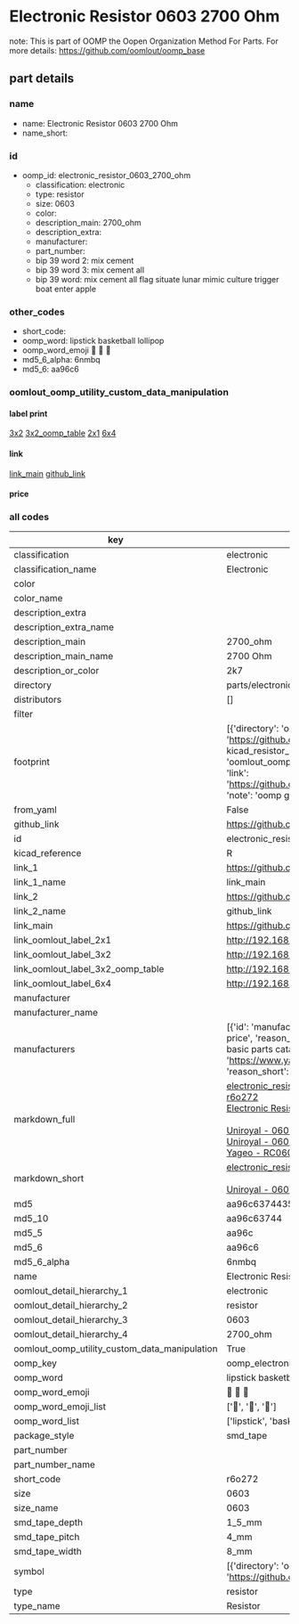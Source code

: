 # Electronic Resistor 0603 2700 Ohm  

note: This is part of OOMP the Oopen Organization Method For Parts. For more details: https://github.com/oomlout/oomp_base

##  part details





### name
* name: Electronic Resistor 0603 2700 Ohm
* name_short: 
### id
* oomp_id: electronic_resistor_0603_2700_ohm
  * classification: electronic
  * type: resistor
  * size: 0603
  * color: 
  * description_main: 2700_ohm
  * description_extra: 
  * manufacturer: 
  * part_number: 
  * bip 39 word 2: mix cement
  * bip 39 word 3: mix cement all
  * bip 39 word: mix cement all flag situate lunar mimic culture trigger boat enter apple

### other_codes
* short_code: 
* oomp_word: lipstick basketball lollipop
* oomp_word_emoji :lipstick: :basketball: :lollipop:
* md5_6_alpha: 6nmbq
* md5_6: aa96c6






### oomlout_oomp_utility_custom_data_manipulation
#### label print
[3x2](http://192.168.1.245:1112/?label=oomp%206nmbq)
[3x2_oomp_table](http://192.168.1.107:1112/?label=oomp%206nmbq)
[2x1](http://192.168.1.242:1112/?label=oomp%206nmbq)
[6x4](http://192.168.1.55:1112/?label=oomp%206nmbq)    

#### link

[link_main](https://github.com/oomlout/oomlout_oomp_current_version_messy/tree/main/parts/electronic_resistor_0603_2700_ohm) [github_link](https://github.com/oomlout/oomlout_oomp_part_src/tree/main/parts/electronic_resistor_0603_2700_ohm)                             

#### price







### all codes 
| key | value |  
| --- | --- |  
| classification | electronic |  
| classification_name | Electronic |  
| color |  |  
| color_name |  |  
| description_extra |  |  
| description_extra_name |  |  
| description_main | 2700_ohm |  
| description_main_name | 2700 Ohm |  
| description_or_color | 2k7 |  
| directory | parts/electronic_resistor_0603_2700_ohm |  
| distributors | [] |  
| filter |  |  
| footprint | [{'directory': 'oomlout_oomp_footprint_bot/footprints/kicad_resistor_smd_r_0603_1608metric//working/working.kicad_mod', 'index': 0, 'link': 'https://github.com/oomlout/oomlout_oomp_footprint_bot/tree/main/foootprntss/kicad_resistor_smd_r_0603_1608metric', 'note': 'source footprint kicad_resistor_smd_r_0603_1608metric', 'oomp_key': 'oomp_kicad_resistor_smd_r_0603_1608metric'}, {'directory': 'oomlout_oomp_footprint_bot/footprints/oomlout_oomlout_oomp_part_footprints_r6o272_electronic_resistor_0603_2700_ohm//working/working.kicad_mod', 'index': 1, 'link': 'https://github.com/oomlout/oomlout_oomp_footprint_bot/tree/main/foootprntss/oomlout_oomlout_oomp_part_footprints_r6o272_electronic_resistor_0603_2700_ohm', 'note': 'oomp generated footprint', 'oomp_key': 'oomp_oomlout_oomlout_oomp_part_footprints_r6o272_electronic_resistor_0603_2700_ohm'}] |  
| from_yaml | False |  
| github_link | https://github.com/oomlout/oomlout_oomp_part_src/tree/main/parts/electronic_resistor_0603_2700_ohm |  
| id | electronic_resistor_0603_2700_ohm |  
| kicad_reference | R |  
| link_1 | https://github.com/oomlout/oomlout_oomp_current_version_messy/tree/main/parts/electronic_resistor_0603_2700_ohm |  
| link_1_name | link_main |  
| link_2 | https://github.com/oomlout/oomlout_oomp_part_src/tree/main/parts/electronic_resistor_0603_2700_ohm |  
| link_2_name | github_link |  
| link_main | https://github.com/oomlout/oomlout_oomp_current_version_messy/tree/main/parts/electronic_resistor_0603_2700_ohm |  
| link_oomlout_label_2x1 | http://192.168.1.242:1112/?label=oomp%206nmbq |  
| link_oomlout_label_3x2 | http://192.168.1.245:1112/?label=oomp%206nmbq |  
| link_oomlout_label_3x2_oomp_table | http://192.168.1.107:1112/?label=oomp%206nmbq |  
| link_oomlout_label_6x4 | http://192.168.1.55:1112/?label=oomp%206nmbq |  
| manufacturer |  |  
| manufacturer_name |  |  
| manufacturers | [{'id': 'manufacturer_uniroyal', 'link': '', 'name': 'Uniroyal', 'note': {'reason': 'did this one first, but not in jlc pcb basic parts and 1 percent are and they are the same price', 'reason_short': 'not in jlc basic parts'}, 'part_number': '0603WAJ0272T5E'}, {'id': 'manufacturer_uniroyal', 'link': '', 'name': 'Uniroyal', 'note': {'reason': 'in the jlc basic parts catalogue', 'reason_short': 'jlc basic part'}, 'part_number': '0603WAF2701T5E'}, {'id': 'manufacturer_yageo', 'link': 'https://www.yageo.com/en/Chart/Download/pdf/RC0603JR-072K7L', 'name': 'Yageo', 'note': {'reason': 'yageo is a commonly cross referenced part number', 'reason_short': 'available everywhere'}, 'part_number': 'RC0603JR-072K7L'}] |  
| markdown_full | [electronic_resistor_0603_2700_ohm](https://github.com/oomlout/oomlout_oomp_current_version_messy/tree/main/parts/electronic_resistor_0603_2700_ohm)<br>[r6o272](https://github.com/oomlout/oomlout_oomp_current_version_messy/tree/main/parts/electronic_resistor_0603_2700_ohm)<br>[Electronic Resistor 0603 2700 Ohm](https://github.com/oomlout/oomlout_oomp_current_version_messy/tree/main/parts/electronic_resistor_0603_2700_ohm)<br><br>[Uniroyal - 0603WAJ0272T5E- not in jlc basic parts]() [(L)  ](https://www.lcsc.com/search?q=0603WAJ0272T5E)[(D)  ](https://www.digikey.com/en/products?keywords=0603WAJ0272T5E)[(M)  ](https://www.mouser.com/Search/Refine?Keyword=0603WAJ0272T5E)[(N)  ](https://www.newark.com/search?st=0603WAJ0272T5E)[(SZ)  ](https://so.szlcsc.com/global.html?k=0603WAJ0272T5E)<br>[Uniroyal - 0603WAF2701T5E- jlc basic part]() [(L)  ](https://www.lcsc.com/search?q=0603WAF2701T5E)[(D)  ](https://www.digikey.com/en/products?keywords=0603WAF2701T5E)[(M)  ](https://www.mouser.com/Search/Refine?Keyword=0603WAF2701T5E)[(N)  ](https://www.newark.com/search?st=0603WAF2701T5E)[(SZ)  ](https://so.szlcsc.com/global.html?k=0603WAF2701T5E)<br>[Yageo - RC0603JR-072K7L- available everywhere](https://www.yageo.com/en/Chart/Download/pdf/RC0603JR-072K7L) [(L)  ](https://www.lcsc.com/search?q=RC0603JR-072K7L)[(D)  ](https://www.digikey.com/en/products?keywords=RC0603JR-072K7L)[(M)  ](https://www.mouser.com/Search/Refine?Keyword=RC0603JR-072K7L)[(N)  ](https://www.newark.com/search?st=RC0603JR-072K7L)[(SZ)  ](https://so.szlcsc.com/global.html?k=RC0603JR-072K7L)<br> |  
| markdown_short | [electronic_resistor_0603_2700_ohm](https://github.com/oomlout/oomlout_oomp_current_version_messy/tree/main/parts/electronic_resistor_0603_2700_ohm)<br><br>[Uniroyal - 0603WAJ0272T5E- not in jlc basic parts]()[Uniroyal - 0603WAF2701T5E- jlc basic part]()[Yageo - RC0603JR-072K7L- available everywhere](https://www.yageo.com/en/Chart/Download/pdf/RC0603JR-072K7L) |  
| md5 | aa96c6374435919a1464d5820cc94c70 |  
| md5_10 | aa96c63744 |  
| md5_5 | aa96c |  
| md5_6 | aa96c6 |  
| md5_6_alpha | 6nmbq |  
| name | Electronic Resistor 0603 2700 Ohm |  
| oomlout_detail_hierarchy_1 | electronic |  
| oomlout_detail_hierarchy_2 | resistor |  
| oomlout_detail_hierarchy_3 | 0603 |  
| oomlout_detail_hierarchy_4 | 2700_ohm |  
| oomlout_oomp_utility_custom_data_manipulation | True |  
| oomp_key | oomp_electronic_resistor_0603_2700_ohm |  
| oomp_word | lipstick basketball lollipop |  
| oomp_word_emoji | :lipstick: :basketball: :lollipop: |  
| oomp_word_emoji_list | [':lipstick:', ':basketball:', ':lollipop:'] |  
| oomp_word_list | ['lipstick', 'basketball', 'lollipop'] |  
| package_style | smd_tape |  
| part_number |  |  
| part_number_name |  |  
| short_code | r6o272 |  
| size | 0603 |  
| size_name | 0603 |  
| smd_tape_depth | 1_5_mm |  
| smd_tape_pitch | 4_mm |  
| smd_tape_width | 8_mm |  
| symbol | [{'directory': 'oomlout_oomp_symbol_bot/symbols/kicad_device_r//working/working.kicad_sym', 'index': 0, 'link': 'https://github.com/oomlout/oomlout_oomp_symbol_bot/tree/main/symbols/kicad_device_r', 'oomp_key': 'oomp_kicad_device_r'}] |  
| type | resistor |  
| type_name | Resistor |  
